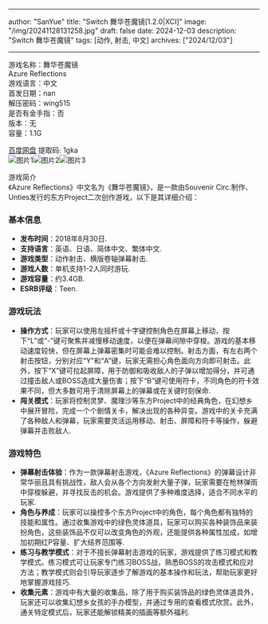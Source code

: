 
---
author: "SanYue"
title: "Switch 舞华苍魔镜[1.2.0|XCI]"
image: "/img/20241128131258.jpg"
draft: false
date: 2024-12-03
description: "Switch 舞华苍魔镜"
tags: [动作, 射击, 中文]
archives: ["2024/12/03"]

---

游戏名称：舞华苍魔镜   
Azure Reflections    
游戏语言：中文  
首发日期：nan  
解压密码：wing515  
是否有金手指：否  
版本：无   
容量：1.1G

[百度网盘](https://pan.baidu.com/s/1-M12rXUgpBaVswDPzrtqXQ) 提取码: 1gka  
![图片1](/img/3ce56a.jpg)![图片2](/img/d48d39.jpg)![图片3](/img/f3ff61.jpg)  

游戏简介  
《Azure Reflections》中文名为《舞华苍魔镜》，是一款由Souvenir Circ.制作、Unties发行的东方Project二次创作游戏，以下是其详细介绍：

### 基本信息
- **发布时间**：2018年8月30日.
- **支持语言**：英语、日语、简体中文、繁体中文.
- **游戏类型**：动作射击、横版卷轴弹幕射击.
- **游戏人数**：单机支持1-2人同时游玩.
- **游戏容量**：约3.4GB.
- **ESRB评级**：Teen.

### 游戏玩法
- **操作方式**：玩家可以使用左摇杆或十字键控制角色在屏幕上移动，按下“L”或“-”键可聚焦并减慢移动速度，以便在弹幕间隙中穿梭。游戏的基本移动速度较快，但在屏幕上弹幕密集时可能会难以控制。射击方面，有左右两个射击按钮，分别对应“Y”和“A”键，玩家无需担心角色面向方向即可射击。此外，按下“X”键可拉起屏障，用于防御和吸收敌人的子弹以增加得分，并可通过撞击敌人或BOSS造成大量伤害；按下“B”键可使用符卡，不同角色的符卡效果不同，但大多数可用于清除屏幕上的弹幕或在关键时刻保命.
- **闯关模式**：玩家将控制灵梦、魔理沙等东方Project中的经典角色，在幻想乡中展开冒险，完成一个个剧情关卡，解决出现的各种异变。游戏中的关卡充满了各种敌人和弹幕，玩家需要灵活运用移动、射击、屏障和符卡等操作，躲避弹幕并击败敌人.

### 游戏特色
- **弹幕射击体验**：作为一款弹幕射击游戏，《Azure Reflections》的弹幕设计非常华丽且具有挑战性，敌人会从各个方向发射大量子弹，玩家需要在枪林弹雨中穿梭躲避，并寻找反击的机会。游戏提供了多种难度选择，适合不同水平的玩家.
- **角色与养成**：玩家可以操控多个东方Project中的角色，每个角色都有独特的技能和属性。通过收集游戏中的绿色灵体道具，玩家可以购买各种装饰品来装扮角色，这些装饰品不仅可以改变角色的外观，还能提供各种属性加成，如增加初期红P容量、扩大结界范围等.
- **练习与教学模式**：对于不擅长弹幕射击游戏的玩家，游戏提供了练习模式和教学模式。练习模式可让玩家专门练习BOSS战，熟悉BOSS的攻击模式和应对方法；教学模式则会引导玩家逐步了解游戏的基本操作和玩法，帮助玩家更好地掌握游戏技巧.
- **收集元素**：游戏中有大量的收集品，除了用于购买装饰品的绿色灵体道具外，玩家还可以收集幻想乡女孩的手办模型，并通过专用的查看模式欣赏。此外，通关特定模式后，玩家还能解锁精美的插画等额外福利.
